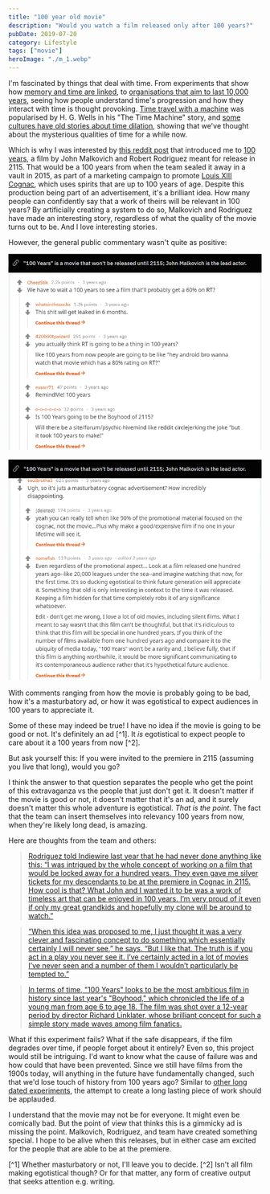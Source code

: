 ```yaml
---
title: "100 year old movie"
description: "Would you watch a film released only after 100 years?"
pubDate: 2019-07-20
category: Lifestyle
tags: ["movie"]
heroImage: "./m_1.webp"
---
```


I'm fascinated by things that deal with time. From experiments that show how [memory and time are linked](https://leonlins.com/writing/2019_03_24_time/ "time illusions"), to [organisations that aim to last 10,000 years](http://longnow.org/ "long now"), seeing how people understand time's progression and how they interact with time is thought provoking. [Time travel with a machine](https://en.wikipedia.org/wiki/Time_travel_in_fiction "wiki") was popularised by H. G. Wells in his "The Time Machine" story, and [some cultures have old stories about time dilation](http://www.openculture.com/2018/02/whats-the-origin-of-time-travel-fiction.html "origin?"), showing that we've thought about the mysterious qualities of time for a while now.

Which is why I was interested by [this reddit post](https://www.reddit.com/r/movies/comments/4ke64j/100_years_is_a_movie_that_wont_be_released_until/ "reddit") that introduced me to [100 years](https://en.wikipedia.org/wiki/100_Years_(film) "wiki"), a film by John Malkovich and Robert Rodriguez meant for release in 2115. That would be a 100 years from when the team sealed it away in a vault in 2015, as part of a marketing campaign to promote [Louis XIII Cognac](https://en.wikipedia.org/wiki/Louis_XIII_(cognac) "wiki"), which uses spirits that are up to 100 years of age. Despite this production being part of an advertisement, it's a brilliant idea. How many people can confidently say that a work of theirs will be relevant in 100 years? By artificially creating a system to do so, Malkovich and Rodriguez have made an interesting story, regardless of what the quality of the movie turns out to be. And I love interesting stories.

However, the general public commentary wasn't quite as positive: 

![post](./m_2.webp)

![post](./m_3.webp)

With comments ranging from how the movie is probably going to be bad, how it's a masturbatory ad, or how it was egotistical to expect audiences in 100 years to appreciate it. 

Some of these may indeed be true! I have no idea if the movie is going to be good or not. It's definitely an ad [^1]. It *is* egotistical to expect people to care about it a 100 years from now [^2]. 

But ask yourself this: If you were invited to the premiere in 2115 (assuming you live that long), would you go? 

I think the answer to that question separates the people who get the point of this extravaganza vs the people that just don't get it. It doesn't matter if the movie is good or not, it doesn't matter that it's an ad, and it surely doesn't matter this whole adventure is egotistical. *That is the point*. The fact that the team can insert themselves into relevancy 100 years from now, when they're likely long dead, is amazing.

Here are thoughts from the team and others:

> [Rodriguez told Indiewire last year that he had never done anything like this: “I was intrigued by the whole concept of working on a film that would be locked away for a hundred years. They even gave me silver tickets for my descendants to be at the premiere in Cognac in 2115. How cool is that? What John and I wanted it to be was a work of timeless art that can be enjoyed in 100 years. I’m very proud of it even if only my great grandkids and hopefully my clone will be around to watch.”](https://www.indiewire.com/2016/05/john-malkovich-robert-rodriguezs-film-100-years-will-be-displayed-at-cannes-before-2115-release-291273/ "indiewire")

> [“When this idea was proposed to me, I just thought it was a very clever and fascinating concept to do something which essentially certainly I will never see,” he says. “But I like that. The truth is if you act in a play you never see it. I’ve certainly acted in a lot of movies I’ve never seen and a number of them I wouldn’t particularly be tempted to.”](https://people.com/celebrity/john-malkovich-explains-why-he-made-a-movie-no-one-will-see/ "people.com")

> [In terms of time, "100 Years" looks to be the most ambitious film in history since last year's "Boyhood," which chronicled the life of a young man from age 6 to age 18. The film was shot over a 12-year period by director Richard Linklater, whose brilliant concept for such a simple story made waves among film fanatics.](https://www.theodysseyonline.com/100-years-the-movie-you-will-never-see "theodyssey")

What if this experiment fails? What if the safe disappears, if the film degrades over time, if people forget about it entirely? Even so, this project would still be intriguing. I'd want to know what the cause of failure was and how could that have been prevented. Since we still have films from the 1900s today, will anything in the future have fundamentally changed, such that we'd lose touch of history from 100 years ago? Similar to [other long dated experiments,](https://en.wikipedia.org/wiki/As_Slow_as_Possible "ASAP") the attempt to create a long lasting piece of work should be applauded.

I understand that the movie may not be for everyone. It might even be comically bad. But the point of view that thinks this is a gimmicky ad is missing the point. Malkovich, Rodriguez, and team have created something special. I hope to be alive when this releases, but in either case am excited for the people that are able to be at the premiere.

[^1] Whether masturbatory or not, I'll leave you to decide.
[^2] Isn't all film making egotistical though? Or for that matter, any form of creative output that seeks attention e.g. writing.